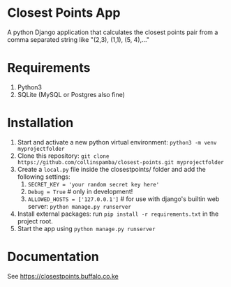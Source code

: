 # Closest Points App
A python Django application that calculates the closest points pair from a comma separated string like "(2,3), (1,1), (5, 4),..."

# Requirements
1. Python3
2. SQLite (MySQL or Postgres also fine)

# Installation
1. Start and activate a new python virtual environment: `python3 -m venv myprojectfolder`
2. Clone this repository: `git clone https://github.com/collinspamba/closest-points.git myprojectfolder`
3. Create a `local.py` file inside the closestpoints/ folder and add the following settings:
    1. `SECRET_KEY = 'your random secret key here'`
    2. `Debug = True` # only in development!
    3. `ALLOWED_HOSTS = ['127.0.0.1']` # for use with django's builtin web server: `python manage.py runserver`
4. Install external packages: run `pip install -r requirements.txt` in the project root.
5. Start the app using `python manage.py runserver`

# Documentation
See https://closestpoints.buffalo.co.ke
